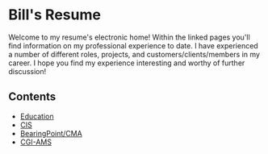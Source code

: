 # Bill's Resume

Welcome to my resume's electronic home!  Within the linked pages you'll find information on my professional experience to date.  I have experienced a number of different roles, projects, and customers/clients/members in my career.  I hope you find my experience interesting and worthy of further discussion!

## Contents

- [Education](./education.md)
- [CIS](./cis.md)
- [BearingPoint/CMA](./bearingpoint_cma.md)
- [CGI-AMS](./cgi_ams.md)

